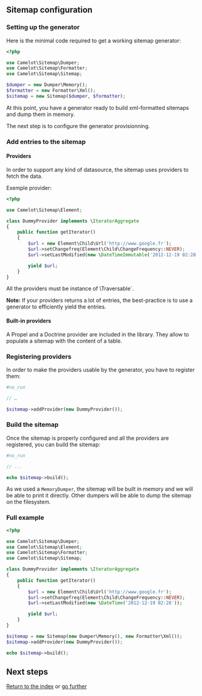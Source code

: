 ## Sitemap configuration

### Setting up the generator

Here is the minimal code required to get a working sitemap generator:

```php
<?php

use Camelot\Sitemap\Dumper;
use Camelot\Sitemap\Formatter;
use Camelot\Sitemap\Sitemap;

$dumper = new Dumper\Memory();
$formatter = new Formatter\Xml();
$sitemap = new Sitemap($dumper, $formatter);
```

At this point, you have a generator ready to build xml-formatted sitemaps and
dump them in memory.

The next step is to configure the generator provisionning.


### Add entries to the sitemap

#### Providers

In order to support any kind of datasource, the sitemap uses providers to fetch
the data.

Exemple provider:

```php
<?php

use Camelot\Sitemap\Element;

class DummyProvider implements \IteratorAggregate
{
    public function getIterator()
    {
        $url = new Element\Child\Url('http://www.google.fr');
        $url->setChangefreq(Element\Child\ChangeFrequency::NEVER);
        $url->setLastModified(new \DateTimeImmutable('2012-12-19 02:28'));

        yield $url;
    }
}
```

All the providers must be instance of \Traversable`.

**Note:** If your providers returns a lot of entries, the best-practice is to
use a generator to efficiently yield the entries.


#### Built-in providers

A Propel and a Doctrine provider are included in the library. They allow to
populate a sitemap with the content of a table.


### Registering providers

In order to make the providers usable by the generator, you have to register
them:

```php
#no_run

// …

$sitemap->addProvider(new DummyProvider());
```


### Build the sitemap

Once the sitemap is properly configured and all the providers are registered,
you can build the sitemap:

```php
#no_run

// ...

echo $sitemap->build();
```

As we used a `MemoryDumper`, the sitemap will be built in memory and we will be
able to print it directly. Other dumpers will be able to dump the sitemap on the
filesystem.


### Full example

```php
<?php

use Camelot\Sitemap\Dumper;
use Camelot\Sitemap\Element;
use Camelot\Sitemap\Formatter;
use Camelot\Sitemap\Sitemap;

class DummyProvider implements \IteratorAggregate
{
    public function getIterator()
    {
        $url = new Element\Child\Url('http://www.google.fr');
        $url->setChangefreq(Element\Child\ChangeFrequency::NEVER);
        $url->setLastModified(new \DateTime('2012-12-19 02:28'));

        yield $url;
    }
}

$sitemap = new Sitemap(new Dumper\Memory(), new Formatter\Xml());
$sitemap->addProvider(new DummyProvider());

echo $sitemap->build();
```


## Next steps

[Return to the index](https://github.com/K-Phoen/SitemapGenerator/blob/master/doc/index.md)
or [go further](https://github.com/K-Phoen/SitemapGenerator/blob/master/doc/more.md)
